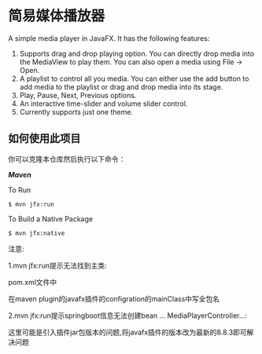 简易媒体播放器
=============

A simple media player in JavaFX. It has the following features:

1. Supports drag and drop playing option. You can directly drop media into the MediaView to play them. You can also open a media using File -> Open.
2. A playlist to control all you media. You can either use the add button to add media to the playlist or drag and drop media into its stage.
3. Play, Pause, Next, Previous options.
4. An interactive time-slider and volume slider control.
5. Currently supports just one theme.

如何使用此项目
----------------------

你可以克隆本仓库然后执行以下命令：

**_Maven_**
 
To Run
                    
    $ mvn jfx:run

To Build a Native Package 

    $ mvn jfx:native 
    
    
注意:

   1.mvn jfx:run提示无法找到主类:
   
   pom.xml文件中
   
   在maven plugin的javafx插件的configration的mainClass中写全包名
 
 
   2.mvn jfx:run提示springboot信息无法创建bean ... MediaPlayerController...:
   
   这里可能是引入插件jar包版本的问题,将javafx插件的版本改为最新的8.8.3即可解决问题
      
